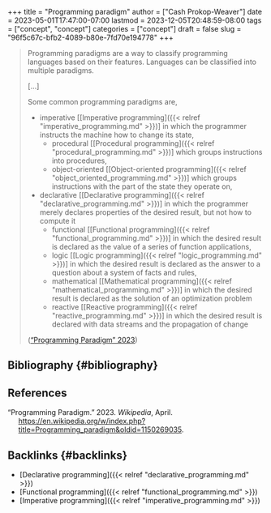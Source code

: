 +++
title = "Programming paradigm"
author = ["Cash Prokop-Weaver"]
date = 2023-05-01T17:47:00-07:00
lastmod = 2023-12-05T20:48:59-08:00
tags = ["concept", "concept"]
categories = ["concept"]
draft = false
slug = "96f5c67c-bfb2-4089-b80e-7fd70e194778"
+++

> Programming paradigms are a way to classify programming languages based on their features. Languages can be classified into multiple paradigms.
>
> [...]
>
> Some common programming paradigms are,
>
> -   imperative [[Imperative programming]({{< relref "imperative_programming.md" >}})] in which the programmer instructs the machine how to change its state,
>     -   procedural [[Procedural programming]({{< relref "procedural_programming.md" >}})] which groups instructions into procedures,
>     -   object-oriented [[Object-oriented programming]({{< relref "object_oriented_programming.md" >}})] which groups instructions with the part of the state they operate on,
> -   declarative [[Declarative programming]({{< relref "declarative_programming.md" >}})] in which the programmer merely declares properties of the desired result, but not how to compute it
>     -   functional [[Functional programming]({{< relref "functional_programming.md" >}})] in which the desired result is declared as the value of a series of function applications,
>     -   logic [[Logic programming]({{< relref "logic_programming.md" >}})] in which the desired result is declared as the answer to a question about a system of facts and rules,
>     -   mathematical [[Mathematical programming]({{< relref "mathematical_programming.md" >}})] in which the desired result is declared as the solution of an optimization problem
>     -   reactive [[Reactive programming]({{< relref "reactive_programming.md" >}})] in which the desired result is declared with data streams and the propagation of change
>
> (<a href="#citeproc_bib_item_1">“Programming Paradigm” 2023</a>)


## Bibliography {#bibliography}

## References

<style>.csl-entry{text-indent: -1.5em; margin-left: 1.5em;}</style><div class="csl-bib-body">
  <div class="csl-entry"><a id="citeproc_bib_item_1"></a>“Programming Paradigm.” 2023. <i>Wikipedia</i>, April. <a href="https://en.wikipedia.org/w/index.php?title=Programming_paradigm&oldid=1150269035">https://en.wikipedia.org/w/index.php?title=Programming_paradigm&#38;oldid=1150269035</a>.</div>
</div>


## Backlinks {#backlinks}

-   [Declarative programming]({{< relref "declarative_programming.md" >}})
-   [Functional programming]({{< relref "functional_programming.md" >}})
-   [Imperative programming]({{< relref "imperative_programming.md" >}})
